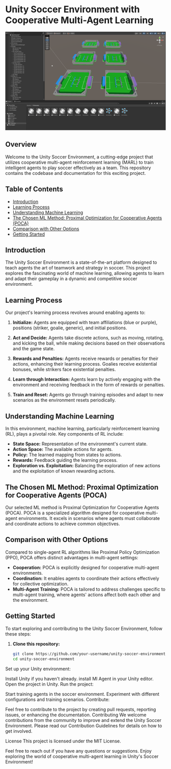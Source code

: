 # Unity Soccer Environment with Cooperative Multi-Agent Learning

![Unity Soccer Environment](unity_soccer_environment.png)

## Overview

Welcome to the Unity Soccer Environment, a cutting-edge project that utilizes cooperative multi-agent reinforcement learning (MARL) to train intelligent agents to play soccer effectively as a team. This repository contains the codebase and documentation for this exciting project.

## Table of Contents

- [Introduction](#introduction)
- [Learning Process](#learning-process)
- [Understanding Machine Learning](#understanding-machine-learning)
- [The Chosen ML Method: Proximal Optimization for Cooperative Agents (POCA)](#the-chosen-ml-method-proximal-optimization-for-cooperative-agents-poca)
- [Comparison with Other Options](#comparison-with-other-options)
- [Getting Started](#getting-started)

## Introduction

The Unity Soccer Environment is a state-of-the-art platform designed to teach agents the art of teamwork and strategy in soccer. This project explores the fascinating world of machine learning, allowing agents to learn and adapt their gameplay in a dynamic and competitive soccer environment.

## Learning Process

Our project's learning process revolves around enabling agents to:

1. **Initialize:** Agents are equipped with team affiliations (blue or purple), positions (striker, goalie, generic), and initial positions.

2. **Act and Decide:** Agents take discrete actions, such as moving, rotating, and kicking the ball, while making decisions based on their observations and the game state.

3. **Rewards and Penalties:** Agents receive rewards or penalties for their actions, enhancing their learning process. Goalies receive existential bonuses, while strikers face existential penalties.

4. **Learn through Interaction:** Agents learn by actively engaging with the environment and receiving feedback in the form of rewards or penalties.

5. **Train and Reset:** Agents go through training episodes and adapt to new scenarios as the environment resets periodically.

## Understanding Machine Learning

In this environment, machine learning, particularly reinforcement learning (RL), plays a pivotal role. Key components of RL include:

- **State Space:** Representation of the environment's current state.
- **Action Space:** The available actions for agents.
- **Policy:** The learned mapping from states to actions.
- **Rewards:** Feedback guiding the learning process.
- **Exploration vs. Exploitation:** Balancing the exploration of new actions and the exploitation of known rewarding actions.

## The Chosen ML Method: Proximal Optimization for Cooperative Agents (POCA)

Our selected ML method is Proximal Optimization for Cooperative Agents (POCA). POCA is a specialized algorithm designed for cooperative multi-agent environments. It excels in scenarios where agents must collaborate and coordinate actions to achieve common objectives.

## Comparison with Other Options

Compared to single-agent RL algorithms like Proximal Policy Optimization (PPO), POCA offers distinct advantages in multi-agent settings:

- **Cooperation:** POCA is explicitly designed for cooperative multi-agent environments.
- **Coordination:** It enables agents to coordinate their actions effectively for collective optimization.
- **Multi-Agent Training:** POCA is tailored to address challenges specific to multi-agent training, where agents' actions affect both each other and the environment.

## Getting Started

To start exploring and contributing to the Unity Soccer Environment, follow these steps:

1. **Clone this repository:**
   ```sh
   git clone https://github.com/your-username/unity-soccer-environment.git
   cd unity-soccer-environment
Set up your Unity environment:

Install Unity if you haven't already.
install Ml Agent in your Unity editor.
Open the project in Unity.
Run the project:

Start training agents in the soccer environment.
Experiment with different configurations and training scenarios.
Contribute:

Feel free to contribute to the project by creating pull requests, reporting issues, or enhancing the documentation.
Contributing
We welcome contributions from the community to improve and extend the Unity Soccer Environment. Please read our Contribution Guidelines for details on how to get involved.

License
This project is licensed under the MIT License.

Feel free to reach out if you have any questions or suggestions. Enjoy exploring the world of cooperative multi-agent learning in Unity's Soccer Environment!
